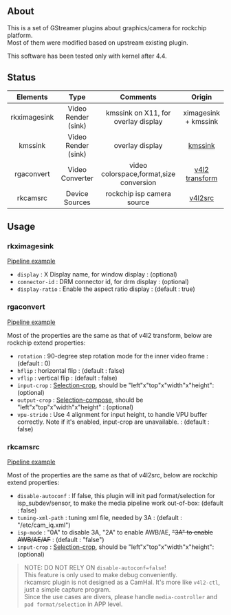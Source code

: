 ## About

This is a set of GStreamer plugins about graphics/camera for rockchip platform.<br>
Most of them were modified based on upstream existing plugin.

This software has been tested only with kernel after 4.4.

## Status

| Elements       | Type  |  Comments  | Origin |
| :----:  | :----:  | :----:  | :----:  |
| rkximagesink    | Video Render (sink) |   kmssink on X11, for overlay display | ximagesink + kmssink |
| kmssink        |   Video Render (sink)   | overlay display   | [kmssink](https://github.com/GStreamer/gst-plugins-bad/tree/master/sys/kms) |
| rgaconvert       |    Video Converter   | video colorspace,format,size conversion  | [v4l2 transform](https://github.com/GStreamer/gst-plugins-good/blob/master/sys/v4l2/gstv4l2transform.c) |
| rkcamsrc        |    Device Sources  |  rockchip isp camera source  | [v4l2src](https://gstreamer.freedesktop.org/data/doc/gstreamer/head/gst-plugins-good/html/gst-plugins-good-plugins-v4l2src.html) |

## Usage

### rkximagesink
[Pipeline example](https://github.com/rockchip-linux/rk-rootfs-build/blob/master/overlay-debug/usr/local/bin/test_dec-gst.sh)

* `display` : X Display name, for window display : (optional)
* `connector-id` : DRM connector id, for drm display : (optional)
* `display-ratio` :  Enable the aspect ratio display : (default : true)

### rgaconvert
[Pipeline example](https://github.com/rockchip-linux/rk-rootfs-build/blob/master/overlay-debug/usr/local/bin/test_rga.sh)

Most of the properties are the same as that of v4l2 transform, below are rockchip extend properties:
* `rotation` : 90-degree step rotation mode for the inner video frame : (default : 0)
* `hflip` : horizontal flip : (default : false)
* `vflip` : vertical flip : (default : false)
* `input-crop` : [Selection-crop](https://01.org/linuxgraphics/gfx-docs/drm/media/uapi/v4l/selection-api-003.html), should be "left"x"top"x"width"x"height": (optional)
* `output-crop` : [Selection-compose](https://01.org/linuxgraphics/gfx-docs/drm/media/uapi/v4l/selection-api-003.html), should be "left"x"top"x"width"x"height" : (optional) 
* `vpu-stride` : Use 4 alignment for input height, to handle VPU buffer correctly. Note if it's enabled, input-crop are unavailable.  : (default : false) 


### rkcamsrc
[Pipeline example](https://github.com/rockchip-linux/rk-rootfs-build/blob/master/overlay-debug/usr/local/bin/test_camera.sh)

Most of the properties are the same as that of v4l2src, below are rockchip extend properties:
* `disable-autoconf` : If false, this plugin will init pad format/selection for isp_subdev/sensor, to make the media pipeline work out-of-box: (default : false)
* `tuning-xml-path` : tuning xml file, needed by 3A : (default : "/etc/cam_iq.xml")
* `isp-mode` : "0A" to disable 3A, "2A" to enable AWB/AE, ~~"3A" to enable AWB/AE/AF~~ : (default : "false")
* `input-crop` : [Selection-crop](https://01.org/linuxgraphics/gfx-docs/drm/media/uapi/v4l/selection-api-003.html), should be "left"x"top"x"width"x"height": (optional)

> NOTE: DO NOT RELY ON `disable-autoconf=false`!  
> This feature is only used to make debug conveniently.  
> rkcamsrc plugin is not designed as a CamHal. It's more like `v4l2-ctl`, just a simple capture program.  
> Since the use cases are divers, please handle `media-controller` and `pad format/selection` in APP level.
